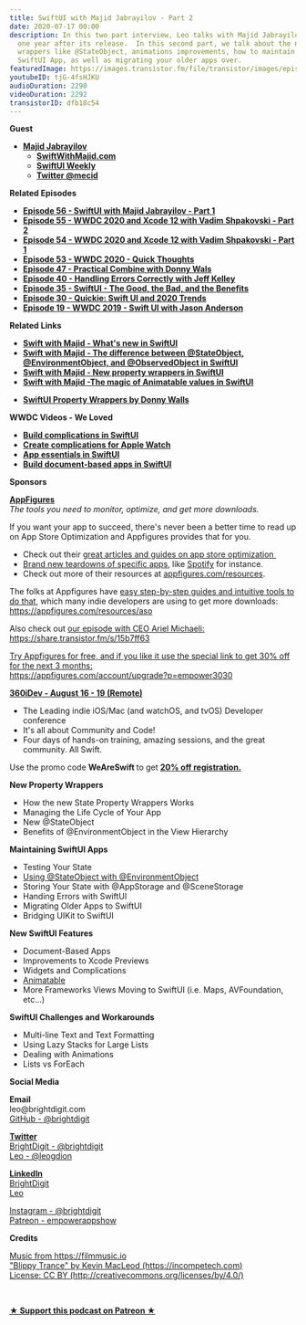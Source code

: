 ```yaml
---
title: SwiftUI with Majid Jabrayilov - Part 2
date: 2020-07-17 00:00
description: In this two part interview, Leo talks with Majid Jabrayilov about SwiftUI
  one year after its release.  In this second part, we talk about the new property
  wrappers like @StateObject, animations improvements, how to maintain and test your
  SwiftUI App, as well as migrating your older apps over.
featuredImage: https://images.transistor.fm/file/transistor/images/episode/287812/full_1593574118-artwork.jpg
youtubeID: tjG-4fsHJKU
audioDuration: 2290
videoDuration: 2292
transistorID: dfb18c54
---
```

<p><b>Guest</b></p><ul><li>
<a href="https://swiftwithmajid.com/"><strong>Majid Jabrayilov</strong></a><ul>
<li><a href="https://swiftwithmajid.com/"><strong>SwiftWithMajid.com</strong></a></li>
<li><a href="http://weekly.swiftwithmajid.com"><strong>SwiftUI Weekly</strong></a></li>
<li><a href="https://twitter.com/mecid"><strong>Twitter @mecid</strong></a></li>
</ul>
</li></ul><p><b>Related Episodes</b></p><ul>
<li><a href="https://share.transistor.fm/s/44dc8297"><strong>Episode 56 - SwiftUI with Majid Jabrayilov - Part 1</strong></a></li>
<li><a href="https://share.transistor.fm/s/51c9a342"><strong>Episode 55 - WWDC 2020 and Xcode 12 with Vadim Shpakovski - Part 2</strong></a></li>
<li><a href="https://share.transistor.fm/s/2c23d28a"><strong>Episode 54 - WWDC 2020 and Xcode 12 with Vadim Shpakovski - Part 1</strong></a></li>
<li><a href="https://share.transistor.fm/s/8f940315"><strong>Episode 53 - WWDC 2020 - Quick Thoughts</strong></a></li>
<li><a href="https://share.transistor.fm/s/8442feb7"><strong>Episode 47 - Practical Combine with Donny Wals</strong></a></li>
<li><a href="https://share.transistor.fm/s/03d8db53"><strong>Episode 40 - Handling Errors Correctly with Jeff Kelley</strong></a></li>
<li><a href="https://share.transistor.fm/s/87165d83"><strong>Episode 35 - SwiftUI - The Good, the Bad, and the Benefits</strong></a></li>
<li><a href="https://share.transistor.fm/s/2f12eb02"><strong>Episode 30 - Quickie: Swift UI and 2020 Trends</strong></a></li>
<li><a href="https://share.transistor.fm/s/3051561"><strong>Episode 19 - WWDC 2019 - Swift UI with Jason Anderson</strong></a></li>
</ul><p><b>Related Links</b></p><ul>
<li><a href="https://swiftwithmajid.com/2020/06/23/what-is-new-in-swiftui/"><strong>Swift with Majid - What's new in SwiftUI</strong></a></li>
<li><a href="https://swiftwithmajid.com/2020/07/02/the-difference-between-stateobject-environmentobject-and-observedobject-in-swiftui/"><strong>Swift with Majid - The difference between @StateObject, @EnvironmentObject, and @ObservedObject in SwiftUI</strong></a></li>
<li><a href="https://swiftwithmajid.com/2020/06/29/new-property-wrappers-in-swiftui/"><strong>Swift with Majid - New property wrappers in SwiftUI</strong></a></li>
<li><a href="https://swiftwithmajid.com/2020/06/17/the-magic-of-animatable-values-in-swiftui/"><strong>Swift with Majid -The magic of Animatable values in SwiftUI</strong></a></li>
<li><p><b><a href="https://swiftuipropertywrappers.com">SwiftUI Property Wrappers by Donny Walls</a></b></p></li>
</ul><p><strong>WWDC Videos - We Loved</strong></p><ul>
<li><a href="https://developer.apple.com/videos/play/wwdc2020/10048/"><strong>Build complications in SwiftUI</strong></a></li>
<li><a href="https://developer.apple.com/videos/play/wwdc2020/10046/"><strong>Create complications for Apple Watch</strong></a></li>
<li><a href="https://developer.apple.com/videos/play/wwdc2020/10037/"><strong>App essentials in SwiftUI</strong></a></li>
<li><a href="https://developer.apple.com/videos/play/wwdc2020/10039/"><strong>Build document-based apps in SwiftUI</strong></a></li>
</ul><p><b>Sponsors</b></p><p><a href="https://appfigures.com/account/upgrade?p=empower3030"><strong>AppFigures</strong></a><strong><br></strong><em>The tools you need to monitor, optimize, and get more downloads.</em><strong></strong></p><p>If you want your app to succeed, there's never been a better time to read up on App Store Optimization and Appfigures provides that for you. </p><ul>
<li>Check out their <a href="https://appfigures.com/resources">great articles and guides on app store optimization </a>
</li>
<li>
<a href="https://appfigures.com/resources/tagged/aso-teardown">Brand new teardowns of specific apps</a>, like <a href="https://appfigures.com/resources/aso/optimization-teardown-spotify">Spotify</a> for instance. </li>
<li>Check out more of their resources at <a href="http://appfigures.com/resources">appfigures.com/resources</a>.</li>
</ul><p>The folks at Appfigures have <a href="https://appfigures.com/resources/aso">easy step-by-step guides and intuitive tools to do that</a>, which many indie developers are using to get more downloads:<br><a href="https://appfigures.com/resources/aso">https://appfigures.com/resources/aso</a></p><p>Also check out <a href="https://share.transistor.fm/s/15b7ff63">our episode with CEO Ariel Michaeli:<br>https://share.transistor.fm/s/15b7ff63</a></p><p><a href="https://appfigures.com/account/upgrade?p=empower3030">Try Appfigures for free, and if you like it use the special link to get 30% off for the next 3 months:</a><a href="https://www.linode.com/?r=97e09acbd5d304d87dadef749491d245e71c74e7"><br></a><a href="https://appfigures.com/account/upgrade?p=empower3030">https://appfigures.com/account/upgrade?p=empower3030</a></p><p><a href="https://360idev.com/"><strong>360iDev - August 16 - 19 (Remote)</strong></a></p><ul>
<li>The Leading indie iOS/Mac (and watchOS, and tvOS) Developer conference</li>
<li>It's all about Community and Code!</li>
<li>Four days of hands-on training, amazing sessions, and the great community. All Swift.</li>
</ul><p>Use the promo code <strong>WeAreSwift </strong>to get <a href="https://360idev.com/"><strong>20% off registration.</strong></a></p><p><b>New Property Wrappers</b></p><ul>
<li>How the new State Property Wrappers Works</li>
<li>Managing the Life Cycle of Your App</li>
<li>New @StateObject</li>
<li>Benefits of @EnvironmentObject in the View Hierarchy</li>
</ul><p><b>Maintaining SwiftUI Apps</b></p><ul>
<li>Testing Your State</li>
<li><a href="https://swiftwithmajid.com/2020/07/02/the-difference-between-stateobject-environmentobject-and-observedobject-in-swiftui/">Using @StateObject with @EnvironmentObject</a></li>
<li>Storing Your State with @AppStorage and @SceneStorage</li>
<li>Handing Errors with SwiftUI</li>
<li>Migrating Older Apps to SwiftUI</li>
<li>Bridging UIKit to SwiftUI</li>
</ul><p><b>New SwiftUI Features</b></p><ul>
<li>Document-Based Apps</li>
<li>Improvements to Xcode Previews</li>
<li>Widgets and Complications</li>
<li><a href="https://swiftwithmajid.com/2020/06/17/the-magic-of-animatable-values-in-swiftui/">Animatable</a></li>
<li>More Frameworks Views Moving to SwiftUI (i.e. Maps, AVFoundation, etc...)</li>
</ul><p><b>SwiftUI Challenges and Workarounds</b></p><ul>
<li>Multi-line Text and Text Formatting</li>
<li>Using Lazy Stacks for Large Lists</li>
<li>Dealing with Animations</li>
<li>Lists vs ForEach</li>
</ul><p><b>Social Media</b></p><p><strong>Email</strong><br>leo@brightdigit.com<br><a href="https://github.com/brightdigit">GitHub - @brightdigit</a></p><p><a href="https://twitter.com/brightdigit"><strong>Twitter </strong><br>BrightDigit - @brightdigit</a><br><a href="https://twitter.com/leogdion">Leo - @leogdion</a></p><p><a href="https://www.linkedin.com/company/bright-digit"><strong>LinkedIn</strong><br>BrightDigit</a><br><a href="https://www.linkedin.com/in/leogdion/">Leo</a></p><p><a href="https://www.instagram.com/brightdigit/">Instagram - @brightdigit</a><br><a href="https://www.patreon.com/empowerappsshow">Patreon - empowerappshow</a></p><p><b>Credits</b></p><p><a href="https://filmmusic.io/">Music from https://filmmusic.io</a><br><a href="https://incompetech.com/">"Blippy Trance" by Kevin MacLeod (https://incompetech.com)</a><br><a href="http://creativecommons.org/licenses/by/4.0/">License: CC BY (http://creativecommons.org/licenses/by/4.0/)</a></p><p><br></p><p><strong><a href="https://www.patreon.com/empowerappsshow" rel="payment" title="★ Support this podcast on Patreon ★">★ Support this podcast on Patreon ★</a></strong></p>
      